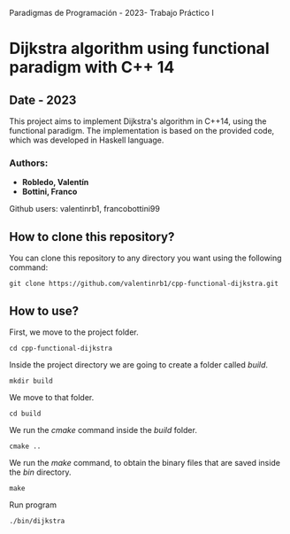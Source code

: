 Paradigmas de Programación - 2023- Trabajo Práctico I
# Dijkstra algorithm using functional paradigm with C++ 14

## Date - 2023

This project aims to implement Dijkstra's algorithm in C++14, using the functional paradigm. The implementation is based on the provided code, which was developed in Haskell language.

### Authors:
- **Robledo, Valentín**
- **Bottini, Franco**
 
Github users: valentinrb1, francobottini99

## How to clone this repository?
You can clone this repository to any directory you want using the following command:

```console
git clone https://github.com/valentinrb1/cpp-functional-dijkstra.git
```

## How to use?
First, we move to the project folder.

```console
cd cpp-functional-dijkstra
```

Inside the project directory we are going to create a folder called *build*.
```console
mkdir build
```

We move to that folder.
```console
cd build
```

We run the *cmake* command inside the *build* folder.
```console
cmake ..
```

We run the *make* command, to obtain the binary files that are saved inside the *bin* directory.
```console
make
```

Run program
```console
./bin/dijkstra
```
